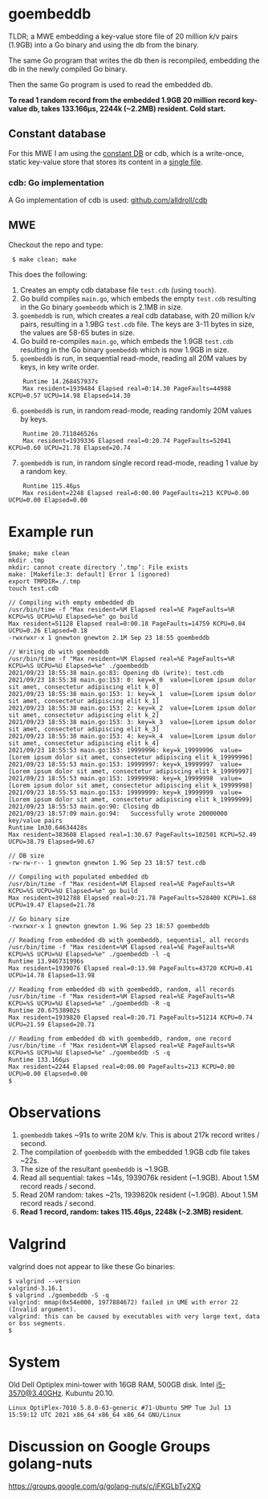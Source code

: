 # goembeddb
TLDR; a MWE embedding a key-value store file of 20 million k/v pairs (1.9GB)
into a Go binary and using the db from the binary.

The same Go program that writes the db then is recompiled, embedding the db in the newly compiled Go binary.

Then the same Go program is used to read the embedded db.

**To read 1 random record from the embedded 1.9GB 20 million record key-value db, takes 133.166µs, 2244k (~2.2MB) resident. Cold start.**


## Constant database
For this MWE I am using the [constant DB](https://en.wikipedia.org/wiki/Cdb_(software)) or cdb, which is a write-once, static key-value store that stores its content in a [single file](http://cr.yp.to/cdb.html).

### cdb: Go implementation
A Go implementation of cdb is used: [github.com/alldroll/cdb](https://github.com/alldroll/cdb)

## MWE

Checkout the repo and type:
```
 $ make clean; make
```

This does the following:

1. Creates an empty cdb database file `test.cdb` (using `touch`).
2. Go build compiles `main.go`, which embeds the empty `test.cdb` resulting in the Go binary `goembeddb` which is 2.1MB in size.
3. `goembeddb` is run, which creates a real cdb database, with 20 million k/v pairs, resulting in a 1.9BG `test.cdb` file. The keys are 3-11 bytes in size, the values are 58-65 butes in size.
4. Go build re-compiles `main.go`, which embeds the 1.9GB `test.cdb` resulting in the Go binary `goembeddb` which is now 1.9GB in size.
5. `goembeddb` is run, in sequential read-mode, reading all 20M values by keys, in key write order.
```
    Runtime 14.268457937s
    Max resident=1939484 Elapsed real=0:14.30 PageFaults=44988 KCPU=0.57 UCPU=14.98 Elapsed=14.30
```
6. `goembeddb` is run, in random read-mode, reading randomly 20M values by keys.
```
    Runtime 20.711046526s
    Max resident=1939336 Elapsed real=0:20.74 PageFaults=52041 KCPU=0.60 UCPU=21.78 Elapsed=20.74
```
7. `goembeddb` is run, in random single record read-mode, reading 1 value by a random key.
```
    Runtime 115.46µs
    Max resident=2248 Elapsed real=0:00.00 PageFaults=213 KCPU=0.00 UCPU=0.00 Elapsed=0.00
```
   


# Example run

```
$make; make clean
mkdir .tmp
mkdir: cannot create directory ‘.tmp’: File exists
make: [Makefile:3: default] Error 1 (ignored)
export TMPDIR=./.tmp
touch test.cdb

// Compiling with empty embedded db
/usr/bin/time -f "Max resident=%M Elapsed real=%E PageFaults=%R KCPU=%S UCPU=%U Elapsed=%e" go build
Max resident=51128 Elapsed real=0:00.18 PageFaults=14759 KCPU=0.04 UCPU=0.26 Elapsed=0.18
-rwxrwxr-x 1 gnewton gnewton 2.1M Sep 23 18:55 goembeddb

// Writing db with goembeddb
/usr/bin/time -f "Max resident=%M Elapsed real=%E PageFaults=%R KCPU=%S UCPU=%U Elapsed=%e" ./goembeddb
2021/09/23 18:55:38 main.go:83: Opening db (write): test.cdb
2021/09/23 18:55:38 main.go:153: 0: key=k_0  value=[Lorem ipsum dolor sit amet, consectetur adipiscing elit k_0]
2021/09/23 18:55:38 main.go:153: 1: key=k_1  value=[Lorem ipsum dolor sit amet, consectetur adipiscing elit k_1]
2021/09/23 18:55:38 main.go:153: 2: key=k_2  value=[Lorem ipsum dolor sit amet, consectetur adipiscing elit k_2]
2021/09/23 18:55:38 main.go:153: 3: key=k_3  value=[Lorem ipsum dolor sit amet, consectetur adipiscing elit k_3]
2021/09/23 18:55:38 main.go:153: 4: key=k_4  value=[Lorem ipsum dolor sit amet, consectetur adipiscing elit k_4]
2021/09/23 18:55:53 main.go:153: 19999996: key=k_19999996  value=[Lorem ipsum dolor sit amet, consectetur adipiscing elit k_19999996]
2021/09/23 18:55:53 main.go:153: 19999997: key=k_19999997  value=[Lorem ipsum dolor sit amet, consectetur adipiscing elit k_19999997]
2021/09/23 18:55:53 main.go:153: 19999998: key=k_19999998  value=[Lorem ipsum dolor sit amet, consectetur adipiscing elit k_19999998]
2021/09/23 18:55:53 main.go:153: 19999999: key=k_19999999  value=[Lorem ipsum dolor sit amet, consectetur adipiscing elit k_19999999]
2021/09/23 18:55:53 main.go:90: Closing db
2021/09/23 18:57:09 main.go:94:   Successfully wrote 20000000 key/value pairs
Runtime 1m30.64634428s
Max resident=383608 Elapsed real=1:30.67 PageFaults=102501 KCPU=52.49 UCPU=38.79 Elapsed=90.67

// DB size
-rw-rw-r-- 1 gnewton gnewton 1.9G Sep 23 18:57 test.cdb

// Compiling with populated embedded db
/usr/bin/time -f "Max resident=%M Elapsed real=%E PageFaults=%R KCPU=%S UCPU=%U Elapsed=%e" go build
Max resident=3912788 Elapsed real=0:21.78 PageFaults=528400 KCPU=1.68 UCPU=19.47 Elapsed=21.78

// Go binary size
-rwxrwxr-x 1 gnewton gnewton 1.9G Sep 23 18:57 goembeddb

// Reading from embedded db with goembeddb, sequential, all records
/usr/bin/time -f "Max resident=%M Elapsed real=%E PageFaults=%R KCPU=%S UCPU=%U Elapsed=%e" ./goembeddb -l -q
Runtime 13.946731996s
Max resident=1939076 Elapsed real=0:13.98 PageFaults=43720 KCPU=0.41 UCPU=14.78 Elapsed=13.98

// Reading from embedded db with goembeddb, random, all records
/usr/bin/time -f "Max resident=%M Elapsed real=%E PageFaults=%R KCPU=%S UCPU=%U Elapsed=%e" ./goembeddb -R -q
Runtime 20.67538902s
Max resident=1939820 Elapsed real=0:20.71 PageFaults=51214 KCPU=0.74 UCPU=21.59 Elapsed=20.71

// Reading from embedded db with goembeddb, random, one record
/usr/bin/time -f "Max resident=%M Elapsed real=%E PageFaults=%R KCPU=%S UCPU=%U Elapsed=%e" ./goembeddb -S -q
Runtime 133.166µs
Max resident=2244 Elapsed real=0:00.00 PageFaults=213 KCPU=0.00 UCPU=0.00 Elapsed=0.00
$
```

# Observations
1. `goembeddb` takes ~91s to write 20M k/v. This is about 217k record writes / second.
2. The compilation of `goembeddb` with the embedded 1.9GB cdb file takes ~22s.
3. The size of the resultant `goembeddb` is ~1.9GB.
4. Read all sequential: takes ~14s, 1939076k resident (~1.9GB). About 1.5M record reads / second.
5. Read 20M random: takes ~21s, 1939820k resident (~1.9GB). About 1.5M record reads / second.
6. **Read 1 record, random: takes 115.46µs, 2248k (~2.3MB) resident.**

# Valgrind
valgrind does not appear to like these Go binaries:
```
$ valgrind --version
valgrind-3.16.1
$ valgrind ./goembeddb -S -q
valgrind: mmap(0x54e000, 1977884672) failed in UME with error 22 (Invalid argument).
valgrind: this can be caused by executables with very large text, data or bss segments.
$ 
```

# System
Old Dell Optiplex mini-tower with 16GB RAM, 500GB disk. Intel i5-3570@3.40GHz.
Kubuntu 20.10.

```
Linux OptiPlex-7010 5.8.0-63-generic #71-Ubuntu SMP Tue Jul 13 15:59:12 UTC 2021 x86_64 x86_64 x86_64 GNU/Linux
```

# Discussion on Google Groups golang-nuts
https://groups.google.com/g/golang-nuts/c/jFKGLbTv2XQ
